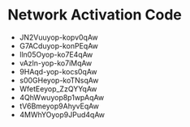 # Network Activation Code
* JN2Vuuyop-kopv0qAw
* G7ACduyop-konPEqAw
* lln05Oyop-ko7E4qAw
* vAzln-yop-ko7iMqAw
* 9HAqd-yop-kocs0qAw
* s00GHeyop-koTNsqAw
* WfetEeyop_ZzQYYqAw
* 4QhWwuyop8p1wpAqAw
* tV6Bmeyop9AhyvEqAw
* 4MWhYOyop9JPud4qAw